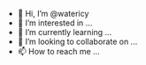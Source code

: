 - 👋 Hi, I’m @watericy
- 👀 I’m interested in ...
- 🌱 I’m currently learning ...
- 💞️ I’m looking to collaborate on ...
- 📫 How to reach me ...

<!---
watericy/watericy is a ✨ special ✨ repository because its `README.md` (this file) appears on your GitHub profile.
You can click the Preview link to take a look at your changes.
--->
